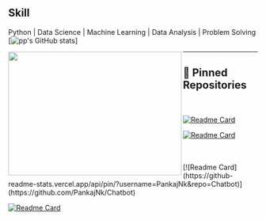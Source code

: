 



## Skill
Python | Data Science  | Machine Learning | Data Analysis | Problem Solving
[![pp's GitHub stats](https://github-readme-stats.vercel.app/api?username=PankajNk&count_private=true&theme=gruvbox)]

<img align="left" src="https://isl.co/wp-content/uploads/2017/06/python-Converted600x600.gif" width="350" height="250"/>

---

## 📌 Pinned Repositories

<br>

[![Readme Card](https://github-readme-stats.vercel.app/api/pin/?username=PankajNk&repo=DataExplore)](https://github.com/PankajNk/DataExplore)

[![Readme Card](https://github-readme-stats.vercel.app/api/pin/?username=PankajNk&repo=Covid19_Python_Webscraping)](https://github.com/PankajNk/Covid19_Python_Webscraping)

<br>
<br>
[![Readme Card](https://github-readme-stats.vercel.app/api/pin/?username=PankajNk&repo=Chatbot)](https://github.com/PankajNk/Chatbot)

[![Readme Card](https://github-readme-stats.vercel.app/api/pin/?username=PankajNk&repo=Machine_Learning)](https://github.com/PankajNk/Machine_Learning)


